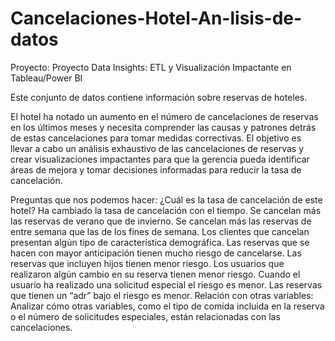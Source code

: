 # Cancelaciones-Hotel-An-lisis-de-datos

Proyecto: Proyecto Data Insights: ETL y Visualización Impactante en Tableau/Power BI

Este conjunto de datos contiene información sobre reservas de hoteles.

El hotel ha notado un aumento en el número de cancelaciones de reservas en los últimos meses y necesita comprender las causas y patrones detrás de estas cancelaciones para tomar medidas correctivas. El objetivo es llevar a cabo un análisis exhaustivo de las cancelaciones de reservas y crear visualizaciones impactantes para que la gerencia pueda identificar áreas de mejora y tomar decisiones informadas para reducir la tasa de cancelación.

Preguntas que nos podemos hacer:
¿Cuál es la tasa de cancelación de este hotel?
Ha cambiado la tasa de cancelación con el tiempo.
Se cancelan más las reservas de verano que de invierno. Se cancelan más las reservas de entre semana que las de los fines de semana.
Los clientes que cancelan presentan algún tipo de característica demográfica.
Las reservas que se hacen con mayor anticipación tienen mucho riesgo de cancelarse.
Las reservas que incluyen hijos tienen menor riesgo.
Los usuarios que realizaron algún cambio en su reserva tienen menor riesgo.
Cuando el usuario ha realizado una solicitud especial el riesgo es menor.
Las reservas que tienen un “adr” bajo el riesgo es menor.
Relación con otras variables: Analizar cómo otras variables, como el tipo de comida incluida en la reserva o el número de solicitudes especiales, están relacionadas con las cancelaciones.